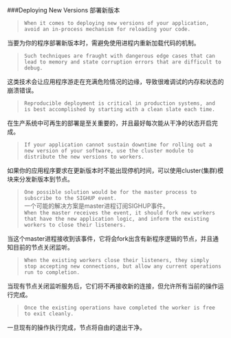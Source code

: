 ###Deploying New Versions  部署新版本

>`When it comes to deploying new versions of your application, avoid an in-process mechanism for reloading your code.`  

当要为你的程序部署新版本时，需避免使用进程内重新加载代码的机制。  
>`Such techniques are fraught with dangerous edge cases that can lead to memory and state corruption errors that are difficult to debug.`  

这类技术会让应用程序游走在充满危险情况的边缘，导致很难调试的内存和状态的崩溃错误。  
>`Reproducible deployment is critical in production systems, and is best accomplished by starting with a clean slate each time.`  

在生产系统中可再生的部署是至关重要的，并且最好每次能从干净的状态开启完成。  


>`If your application cannot sustain downtime for rolling out a new version of your software, use the cluster module to distribute the new versions to workers.`  

如果你的应用程序要求在更新版本时不能出现停机时间，可以使用cluster(集群)模块来分发新版本到节点。  

>`One possible solution would be for the master process to subscribe to the SIGHUP event.`  
一个可能的解决方案是master进程订阅SIGHUP事件。  
>`When the master receives the event, it should fork new workers that have the new application logic, and inform the existing workers to close their listeners.`  

当这个master进程接收到该事件，它将会fork出含有新程序逻辑的节点，并且通知目前的节点关闭监听。  
>`When the existing workers close their listeners, they simply stop accepting new connections, but allow any current operations run to completion.`  

当现有节点关闭监听服务后，它们将不再接收新的连接，但允许所有当前的操作运行完成。  
>`Once the existing operations have completed the worker is free to exit cleanly.`  

一旦现有的操作执行完成，节点将自由的退出干净。  
